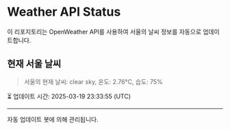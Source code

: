 
# Weather API Status

이 리포지토리는 OpenWeather API를 사용하여 서울의 날씨 정보를 자동으로 업데이트합니다.

## 현재 서울 날씨
> 서울의 현재 날씨: clear sky, 온도: 2.76°C, 습도: 75%

⏳ 업데이트 시간: 2025-03-19 23:33:55 (UTC)

---
자동 업데이트 봇에 의해 관리됩니다.
